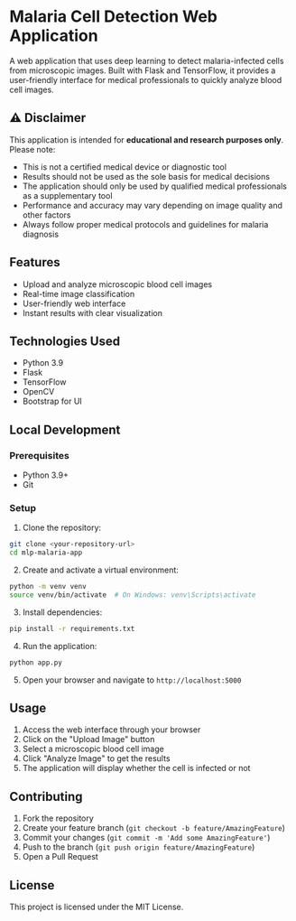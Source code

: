 # Malaria Cell Detection Web Application

A web application that uses deep learning to detect malaria-infected cells from microscopic images. Built with Flask and TensorFlow, it provides a user-friendly interface for medical professionals to quickly analyze blood cell images.

## ⚠️ Disclaimer

This application is intended for **educational and research purposes only**. Please note:

- This is not a certified medical device or diagnostic tool
- Results should not be used as the sole basis for medical decisions
- The application should only be used by qualified medical professionals as a supplementary tool
- Performance and accuracy may vary depending on image quality and other factors
- Always follow proper medical protocols and guidelines for malaria diagnosis

## Features

- Upload and analyze microscopic blood cell images
- Real-time image classification
- User-friendly web interface
- Instant results with clear visualization

## Technologies Used

- Python 3.9
- Flask
- TensorFlow
- OpenCV
- Bootstrap for UI

## Local Development

### Prerequisites

- Python 3.9+
- Git

### Setup

1. Clone the repository:
```bash
git clone <your-repository-url>
cd mlp-malaria-app
```

2. Create and activate a virtual environment:
```bash
python -m venv venv
source venv/bin/activate  # On Windows: venv\Scripts\activate
```

3. Install dependencies:
```bash
pip install -r requirements.txt
```

4. Run the application:
```bash
python app.py
```

5. Open your browser and navigate to `http://localhost:5000`

## Usage

1. Access the web interface through your browser
2. Click on the "Upload Image" button
3. Select a microscopic blood cell image
4. Click "Analyze Image" to get the results
5. The application will display whether the cell is infected or not

## Contributing

1. Fork the repository
2. Create your feature branch (`git checkout -b feature/AmazingFeature`)
3. Commit your changes (`git commit -m 'Add some AmazingFeature'`)
4. Push to the branch (`git push origin feature/AmazingFeature`)
5. Open a Pull Request

## License

This project is licensed under the MIT License.
